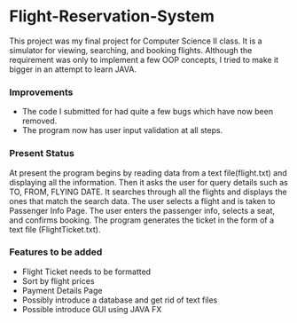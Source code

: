 # Flight-Reservation-System
This project was my final project for Computer Science II class. It is a simulator for viewing, searching, and booking flights. Although the requirement was only to implement a few OOP concepts, I tried to make it bigger in an attempt to learn JAVA.

### Improvements
* The code I submitted for had quite a few bugs which have now been removed.
* The program now has user input validation at all steps.

### Present Status
At present the program begins by reading data from a text file(flight.txt) and displaying all the information. Then it asks the user for query details such as TO, FROM, FLYING DATE. It searches through all the flights and displays the ones that match the search data. The user selects a flight and is taken to Passenger Info Page. The user enters the passenger info, selects a seat, and confirms booking. The program generates the ticket in the form of a text file (FlightTicket.txt). 

### Features to be added
* Flight Ticket needs to be formatted
* Sort by flight prices
* Payment Details Page
* Possibly introduce a database and get rid of text files
* Possible introduce GUI using JAVA FX
